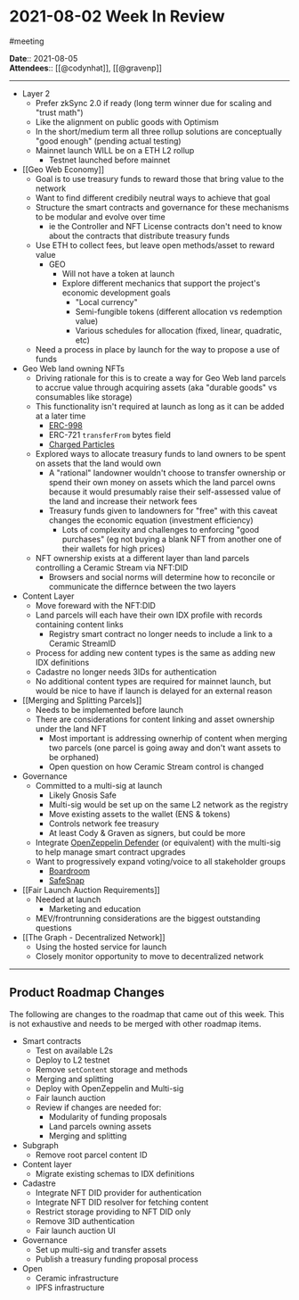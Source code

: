 # 2021-08-02 Week In Review  
#meeting 

**Date**::  2021-08-05  
**Attendees**:: [[@codynhat]], [[@gravenp]]

---

* Layer 2 
    * Prefer zkSync 2.0 if ready (long term winner due for scaling and "trust math")
    * Like the alignment on public goods with Optimism
    * In the short/medium term all three rollup solutions are conceptually "good enough" (pending actual testing) 
    * Mainnet launch WILL be on a ETH L2 rollup
        * Testnet launched before mainnet
* [[Geo Web Economy]]
    * Goal is to use treasury funds to reward those that bring value to the network
    * Want to find different credibily neutral ways to achieve that goal
    * Structure the smart contracts and governance for these mechanisms to be modular and evolve over time
        * ie the Controller and NFT License contracts don't need to know about the contracts that distribute treasury funds
    * Use ETH to collect fees, but leave open methods/asset to reward value
        * GEO
            * Will not have a token at launch
            * Explore different mechanics that support the project's economic development goals
                * "Local currency"
                * Semi-fungible tokens (different allocation vs redemption value)
                * Various schedules for allocation (fixed, linear, quadratic, etc)
    * Need a process in place by launch for the way to propose a use of funds
* Geo Web land owning NFTs
    * Driving rationale for this is to create a way for Geo Web land parcels to accrue value through acquiring assets (aka "durable goods" vs consumables like storage)
    * This functionality isn't required at launch as long as it can be added at a later time
        * [ERC-998][1]
        * ERC-721 `transferFrom` bytes field
        * [Charged Particles][2]
    * Explored ways to allocate treasury funds to land owners to be spent on assets that the land would own
        *  A "rational" landowner wouldn't choose to transfer ownership or spend their own money on assets which the land parcel owns because it would presumably raise their self-assessed value of the land and increase their network fees
        *  Treasury funds given to landowners for "free" with this caveat changes the economic equation (investment efficiency)
            *  Lots of complexity and challenges to enforcing "good purchases" (eg not buying a blank NFT from another one of their wallets for high prices)
    *  NFT ownership exists at a different layer than land parcels controlling a Ceramic Stream via NFT:DID
        *  Browsers and social norms will determine how to reconcile or communicate the differnce between the two layers
* Content Layer
    * Move foreward with the NFT:DID
    * Land parcels will each have their own IDX profile with records containing content links
        * Registry smart contract no longer needs to include a link to a Ceramic StreamID
    * Process for adding new content types is the same as adding new IDX definitions
    * Cadastre no longer needs 3IDs for authentication
    * No additional content types are required for mainnet launch, but would be nice to have if launch is delayed for an external reason
* [[Merging and Splitting Parcels]] 
    * Needs to be implemented before launch
    * There are considerations for content linking and asset ownership under the land NFT
        * Most important is addressing ownerhip of content when merging two parcels (one parcel is going away and don't want assets to be orphaned)
        * Open question on how Ceramic Stream control is changed
* Governance
    * Committed to a multi-sig at launch
        * Likely Gnosis Safe
        * Multi-sig would be set up on the same L2 network as the registry
        * Move existing assets to the wallet (ENS & tokens)
        * Controls network fee treasury
        * At least Cody & Graven as signers, but could be more
    * Integrate [OpenZeppelin Defender][3] (or equivalent) with the multi-sig to help manage smart contract upgrades
    * Want to progressively expand voting/voice to all stakeholder groups
        * [Boardroom][4]
        * [SafeSnap][5]
* [[Fair Launch Auction Requirements]]
    * Needed at launch
        * Marketing and education
    * MEV/frontrunning considerations are the biggest outstanding questions
* [[The Graph - Decentralized Network]]
    * Using the hosted service for launch
    * Closely monitor opportunity to move to decentralized network

---
## Product Roadmap Changes

The following are changes to the roadmap that came out of this week. This is not exhaustive and needs to be merged with other roadmap items. 

- Smart contracts
    - Test on available L2s
    - Deploy to L2 testnet
    - Remove `setContent` storage and methods
    - Merging and splitting
    - Deploy with OpenZeppelin and Multi-sig
    - Fair launch auction
    - Review if changes are needed for:
        - Modularity of funding proposals
        - Land parcels owning assets
        - Merging and splitting
- Subgraph
    - Remove root parcel content ID
- Content layer
    - Migrate existing schemas to IDX definitions
- Cadastre
    - Integrate NFT DID provider for authentication
    - Integrate NFT DID resolver for fetching content
    - Restrict storage providing to NFT DID only
    - Remove 3ID authentication
    - Fair launch auction UI
- Governance
    - Set up multi-sig and transfer assets
    - Publish a treasury funding proposal process
- Open
    - Ceramic infrastructure
    - IPFS infrastructure

[1]: http://erc998.org/
[2]: https://charged.fi
[3]: https://openzeppelin.com/defender/
[4]: https://boardroom.info/
[5]: https://blog.gnosis.pm/introducing-safesnap-the-first-in-a-decentralized-governance-tool-suite-for-the-gnosis-safe-ea67eb95c34f